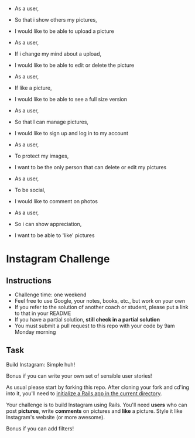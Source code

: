 
* As a user,
* So that i show others my pictures,
* I would like to be able to upload a picture

* As a user,
* If i change my mind about a upload,
* I would like to be able to edit or delete the picture

* As a user,
* If like a picture,
* I would like to be able to see a full size version

* As a user,
* So that I can manage pictures,
* I would like to sign up and log in to my account

* As a user,
* To protect my images,
* I want to be the only person that can delete or edit my pictures

* As a user,
* To be social,
* I would like to comment on photos

* As a user,
* So i can show appreciation,
* I want to be able to 'like' pictures

Instagram Challenge
===================

Instructions
-------
* Challenge time: one weekend
* Feel free to use Google, your notes, books, etc., but work on your own
* If you refer to the solution of another coach or student, please put a link to that in your README
* If you have a partial solution, **still check in a partial solution**
* You must submit a pull request to this repo with your code by 9am Monday morning

Task
-----

Build Instagram: Simple huh!

Bonus if you can write your own set of sensible user stories!

As usual please start by forking this repo. After cloning your fork and cd'ing into it, you'll need to [initialize a Rails app in the current directory](http://blog.jasonmeridth.com/posts/create-rails-application-in-current-directory/).

Your challenge is to build Instagram using Rails. You'll need **users** who can post **pictures**, write **comments** on pictures and **like** a picture. Style it like Instagram's website (or more awesome).

Bonus if you can add filters!
